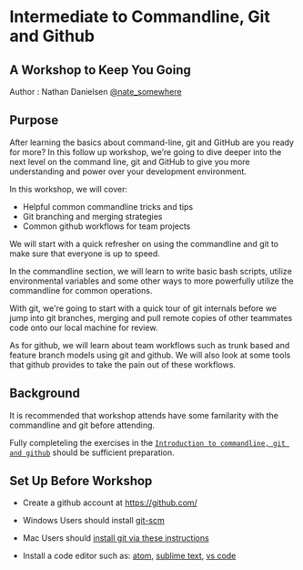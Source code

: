 # Intermediate to Commandline, Git and Github
## A Workshop to Keep You Going

Author : Nathan Danielsen [@nate_somewhere](https://twitter.com/nate_somewhere)


## Purpose

After learning the basics about command-line, git and GitHub are you ready for more? In this follow up workshop, we’re going to dive deeper into the next level on the command line, git and GitHub to give you more understanding and power over your development environment.

In this workshop, we will cover:
- Helpful common commandline tricks and tips
- Git branching and merging strategies
- Common github workflows for team projects

We will start with a quick refresher on using the commandline and git to make sure that everyone is up to speed. 

In the commandline section, we will learn to write basic bash scripts, utilize environmental variables and some other ways to more powerfully utilize the commandline for common operations.

With git, we're going to start with a quick tour of git internals before we jump into git branches, merging and pull remote copies of other teammates code onto our local machine for review. 

As for github, we will learn about team workflows such as trunk based and feature branch models using git and github. We will also look at some tools that github provides to take the pain out of these workflows.

## Background

It is recommended that workshop attends have some familarity with the commandline and git before attending. 

Fully completeling the exercises in the [`Introduction to commandline, git and github`](https://github.com/ndanielsen/intro-cli-git-github) should be sufficient preparation.



## Set Up Before Workshop

- Create a github account at https://github.com/

- Windows Users should install [git-scm](https://git-scm.com/)

- Mac Users should [install git via these instructions](https://www.atlassian.com/git/tutorials/install-git)

- Install a code editor such as: [atom](https://atom.io/), [sublime text](https://www.sublimetext.com/3), [vs code](https://code.visualstudio.com/)
